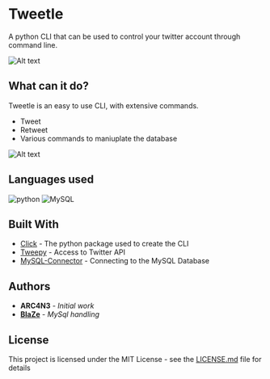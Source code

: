 # Tweetle

A python CLI that can be used to control your twitter account through command line.


![Alt text](https://media.discordapp.net/attachments/741665327271903293/822123446699032656/unknown.png?raw=true "Title")


## What can it do?

Tweetle is an easy to use CLI, with extensive commands.

* Tweet
* Retweet
* Various commands to maniuplate the database

![Alt text](https://media.discordapp.net/attachments/677389300983136259/816808336233070644/unknown.png?raw=true "Title")

## Languages used
<img src = "https://img.shields.io/badge/python%20-%236C0101.svg?style=for-the-badge&logo=python&logoColor=white" alt="python"/> <img alt="MySQL" src="https://img.shields.io/badge/mysql-%2300f.svg?&style=for-the-badge&logo=mysql&logoColor=white"/>


## Built With

* [Click](https://click.palletsprojects.com/en/7.x/) - The python package used to create the CLI
* [Tweepy](https://docs.tweepy.org/en/latest/) - Access to Twitter API
* [MySQL-Connector](https://dev.mysql.com/doc/connector-python/en/) - Connecting to the MySQL Database

## Authors

* **ARC4N3** - *Initial work* 
* [**BlaZe**](https://github.com/BlaZeSama) - *MySql handling*

## License

This project is licensed under the MIT License - see the [LICENSE.md](https://github.com/4RCAN3/Tweetle/blob/main/LICENSE) file for details

